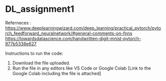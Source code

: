 # DL_assignment1

Referneces : https://www.deeplearningwizard.com/deep_learning/practical_pytorch/pytorch_feedforward_neuralnetwork/#general-comments-on-fnns
https://towardsdatascience.com/handwritten-digit-mnist-pytorch-977b5338e627

Instructions to run the code:
1. Download the file uploaded.
2. Run the file in any editors like VS Code or Google Colab [Link to the Google Colab including the file is attached]
